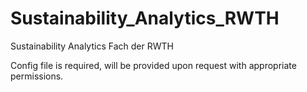# Sustainability_Analytics_RWTH
Sustainability Analytics Fach der RWTH

Config file is required, will be provided upon request with appropriate permissions.
